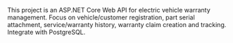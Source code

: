 <!-- Use this file to provide workspace-specific custom instructions to Copilot. For more details, visit https://code.visualstudio.com/docs/copilot/copilot-customization#_use-a-githubcopilotinstructionsmd-file -->

This project is an ASP.NET Core Web API for electric vehicle warranty management. Focus on vehicle/customer registration, part serial attachment, service/warranty history, warranty claim creation and tracking. Integrate with PostgreSQL.
